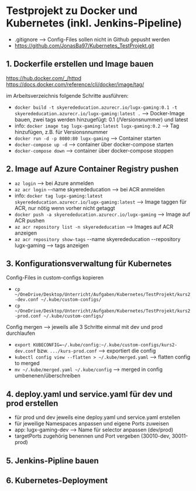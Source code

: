 # Testprojekt zu Docker und Kubernetes (inkl. Jenkins-Pipeline)
- .gitignore --> Config-Files sollen nicht in Github gepusht werden
- https://github.com/JonasBa97/Kubernetes_TestProjekt.git

## 1. Dockerfile erstellen und Image bauen
https://hub.docker.com/_/httpd
https://docs.docker.com/reference/cli/docker/image/tag/

im Arbeitsverzeichnis folgende Schritte ausführen:
- `docker build -t skyerededucation.azurecr.io/lugx-gaming:0.1 -t skyerededucation.azurecr.io/lugx-gaming:latest .` --> Docker-Image bauen, zwei tags werden hinzugefügt: 0.1 (/Versionsnummer) und latest
- info: `docker image tag lugx-gaming:latest lugx-gaming:0.2` --> Tag hinzufügen, z.B. für Versionsnnummer
- `docker run -d -p 8080:80 lugx-gaming` --> Container starten
- `docker-compose up -d` --> container über docker-compose starten
- `docker-compose down` --> container über docker-compose stoppen

## 2. Image auf Azure Container Registry pushen

- `az login` --> bei Azure anmelden
- `az acr login` --name skyerededucation --> bei ACR anmelden
- info: `docker tag lugx-gaming:latest skyerededucation.azurecr.io/lugx-gaming:latest` --> Image taggen für ACR, nur nötig wenn vorher nicht getaggt
- `docker push -a skyerededucation.azurecr.io/lugx-gaming` --> Image auf ACR pushen
- `az acr repository list -n skyerededucation` --> Images auf ACR anzeigen
- `az acr repository show-tags` --name skyerededucation --repository lugx-gaming --> tags anzeigen

## 3. Konfigurationsverwaltung für Kubernetes
Config-Files in custom-configs kopieren
- `cp ~/OneDrive/Desktop/Unterricht/Aufgaben/Kubernetes/TestProjekt/kurs2-dev.conf ~/.kube/custom-configs/`
- `cp ~/OneDrive/Desktop/Unterricht/Aufgaben/Kubernetes/TestProjekt/kurs2-prod.conf ~/.kube/custom-configs/`

Config mergen --> jeweils alle 3 Schritte einmal mit dev und prod durchlaufen
- `export KUBECONFIG=~/.kube/config:~/.kube/custom-configs/kurs2-dev.conf` bzw. `.../kurs-prod.conf` --> exportiert die config
- `kubectl config view --flatten > ~/.kube/merged.yaml` --> flatten config to merged
- `mv ~/.kube/merged.yaml ~/.kube/config` --> merged in config umbenenen/überschreiben

## 4. deploy.yaml und service.yaml für dev und prod erstellen
- für prod und dev jeweils eine deploy.yaml und service.yaml erstellen
- für jeweilige Namespaces anpassen und eigene Ports zuweisen
- app: lugx-gaming-dev --> Name für selector anpassen (dev/prod)
- targetPorts zugehörig benennen und Port vergeben (30010-dev, 30011-prod)

## 5. Jenkins-Pipline bauen

## 6. Kubernetes-Deployment

